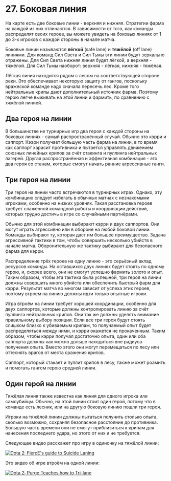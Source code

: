 # 27. Боковая линия

На карте есть две боковые линии - верхняя и нижняя. Стратегии фарма на каждой из них отличаются. В зависимости от того, как команды распределят своих героев, вы можете увидеть на боковых линиях от 1 до 3-х игроков с каждой стороны в начале матча.

Боковые линии называются **лёгкой** (safe lane) и **тяжёлой** (off lane) линиями. Для команд Сил Света и Сил Тьмы эти линии будут зеркально отражены. Для Сил Света нижняя линия будет лёгкой, а верхняя - тяжёлой. Для Сил Тьмы наоборот: верхняя - лёгкая, нижняя - тяжёлая.

Лёгкая линия находится рядом с лесом на соответствующей стороне реки. Это обеспечивает некоторую защиту от гангов, поскольку вражеской команде надо сначала пересечь лес. Кроме того нейтральные крипы дают дополнительный источник фарма. Поэтому герою легче выживать на этой линии и фармить, по сравнению с тяжёлой линией.

## Два героя на линии
В большинстве не турнирных игр два героя с каждой стороны на боковых линиях - самый распространённый случай. Обычно это кэрри и саппорт. Кээри получает большую часть фарма на линии, в то время как саппорт харасит противника и пытается управлять движением союзных линейных крипов за счёт стакинга и пуллинга нейтральных лагерей. Другая распространённая и эффективная комбинация - это два героя со станам, которые смогут начать ранние агрессивные ганги.

## Три героя на линии
Три героя на линии часто встречаются в турнирных играх. Однако, эту комбинацию следует избегать в обычных матчах с незнакомыми игроками, особенно на низких уровнях. Такая расстановка героев требует слаженной командной работы и координации действий, которых трудно достичь в игре со случайными партнёрами.

Обычно для этой комбинации выбирают кэрри и двух саппортов. Они могут играть агрессивно или в обороне на любой боковой линии. Команды выбирают ту, которая даст им большее преимущество. Задача агрессивной тактики в том, чтобы совершить несколько убийств в начале матча. Оборонительную же тактику выбирают для безопасного фарма для кэрри.

Распределение трёх героев на одну линию - это серьёзный вклад ресурсов команды. На оставшихся двух линиях будет стоять по одному герою, и, скорее всего, они не смогут успешно фармить золото и опыт. Таким образом, чтобы эта тактика была успешной, три героя на линии должны совершить много убийств или обеспечить быстрый фарм для кэрри. Результат матча во многом зависит от успеха этих героев, поэтому втроем на линию должны идти только опытные игроки.

Игра втроём на линии требует хорошей координации, особенно для двух саппортов, которые должны контролировать линию за счёт пуллинга нейтральных крипов. Они так же должны уделять внимание правильному выбору позиции. Если все три героя будут стоять слишком близко к убиваемым крипам, то получаемый опыт будет распределяться между ними, и кэрри окажется не прокаченным. Таким образом, чтобы кэрри получал достаточно опыта, один или оба саппорта должны как можно дольше находиться вне радиуса получения опыта. Вместо этого они могут перемещаться по лесу или оттеснять врагов от места сражения крипов.

Саппорт, который стакает и пуллит крипов в лесу, также может роамить и помогать гангом герою средней линии.

## Один герой на линии

Тяжёлая линия также известна как линия для одного игрока или самоубийцы. Обычно, на этой линии стоит один герой, потому что в команде есть лесник, или на другую боковую линию пошли три героя.

Игроки на тяжёлой линии должны пытаться получить столько опыта, сколько возможно, сохраняя безопасное расстояние до противника. Большую часть времени они не смогут приблизиться к крипам для нанесения последнего удара, но этого от них и не требуется.

Следующее видео расскажет про игру в одиночку на тяжёлой линии:

[![Dota 2: FiercE's guide to Suicide Laning](http://img.youtube.com/vi/PyxT5dytfaw/0.jpg)](https://www.youtube.com/watch?v=PyxT5dytfaw)

Это видео об игре втроём на одной линии:

[![Dota 2: Purge Teaches how to Tri-lane](http://img.youtube.com/vi/N-WTvUuvm00/0.jpg)](https://www.youtube.com/watch?v=N-WTvUuvm00)
